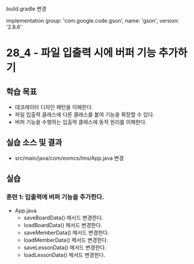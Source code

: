 build.gradle 변경

implementation group: 'com.google.code.gson', name: 'gson', version: '2.8.6'


# 28_4 - 파일 입출력 시에 버퍼 기능 추가하기 

## 학습 목표 

- 데코레이터 디자인 패턴을 이해한다.
- 파일 입출력 클래스에 다른 클래스를 붙여 기능을 확장할 수 있다.
- 버퍼 기능을 수행하는 입출력 클래스에 동작 원리를 이해한다.

## 실습 소스 및 결과

- src/main/java/com/eomcs/lms/App.java 변경
  
## 실습  

### 훈련 1: 입출력에 버퍼 기능을 추가한다.

- App.java
  - saveBoardData() 메서드 변경한다. 
  - loadBoardData() 메서드 변경한다.
  - saveMemberData() 메서드 변경한다.
  - loadMemberData() 메서드 변경한다.
  - saveLessonData() 메서드 변경한다.
  - loadLessonData() 메서드 변경한다.
  